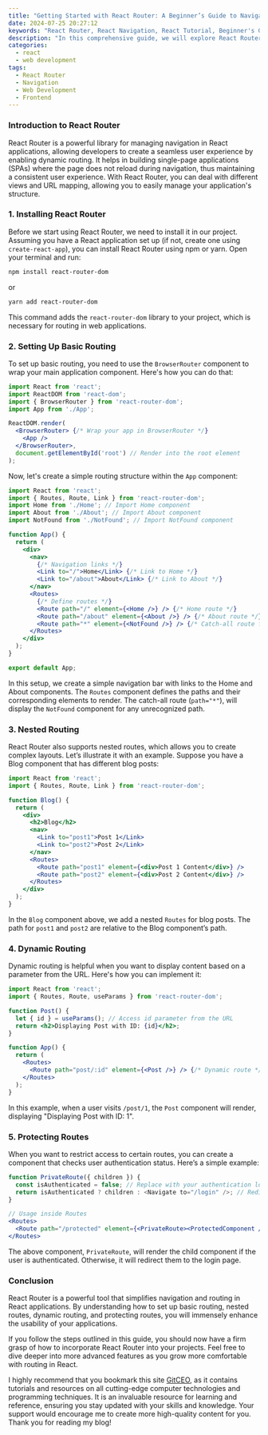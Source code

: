 ```yaml
---
title: "Getting Started with React Router: A Beginner’s Guide to Navigation"
date: 2024-07-25 20:27:12
keywords: "React Router, React Navigation, React Tutorial, Beginner's Guide to React Router, Frontend Development"
description: "In this comprehensive guide, we will explore React Router and how it enables smooth navigation in React applications. Designed for beginners, the article will unfold various concepts such as routing, nested routes, dynamic routing, and protecting routes with authentication. Each section will include detailed instructions and code snippets to facilitate your understanding of integrating React Router into your projects. By the end of this tutorial, you will have a solid grasp of using React Router, enhancing your skills in React frontend development. Let's dive into building user-friendly navigation features in a React app using React Router."
categories:
  - react
  - web development
tags:
  - React Router
  - Navigation
  - Web Development
  - Frontend
---
```


### Introduction to React Router

React Router is a powerful library for managing navigation in React applications, allowing developers to create a seamless user experience by enabling dynamic routing. It helps in building single-page applications (SPAs) where the page does not reload during navigation, thus maintaining a consistent user experience. With React Router, you can deal with different views and URL mapping, allowing you to easily manage your application's structure.

<!-- more -->

### 1. Installing React Router

Before we start using React Router, we need to install it in our project. Assuming you have a React application set up (if not, create one using `create-react-app`), you can install React Router using npm or yarn. Open your terminal and run:

```bash
npm install react-router-dom
```
or
```bash
yarn add react-router-dom
```

This command adds the `react-router-dom` library to your project, which is necessary for routing in web applications.

### 2. Setting Up Basic Routing

To set up basic routing, you need to use the `BrowserRouter` component to wrap your main application component. Here's how you can do that:

```jsx
import React from 'react';
import ReactDOM from 'react-dom';
import { BrowserRouter } from 'react-router-dom';
import App from './App';

ReactDOM.render(
  <BrowserRouter> {/* Wrap your app in BrowserRouter */}
    <App />
  </BrowserRouter>,
  document.getElementById('root') // Render into the root element
);
```

Now, let's create a simple routing structure within the `App` component:

```jsx
import React from 'react';
import { Routes, Route, Link } from 'react-router-dom';
import Home from './Home'; // Import Home component
import About from './About'; // Import About component
import NotFound from './NotFound'; // Import NotFound component

function App() {
  return (
    <div>
      <nav>
        {/* Navigation links */}
        <Link to="/">Home</Link> {/* Link to Home */}
        <Link to="/about">About</Link> {/* Link to About */}
      </nav>
      <Routes>
        {/* Define routes */}
        <Route path="/" element={<Home />} /> {/* Home route */}
        <Route path="/about" element={<About />} /> {/* About route */}
        <Route path="*" element={<NotFound />} /> {/* Catch-all route for 404 */}
      </Routes>
    </div>
  );
}

export default App;
```

In this setup, we create a simple navigation bar with links to the Home and About components. The `Routes` component defines the paths and their corresponding elements to render. The catch-all route (`path="*"`), will display the `NotFound` component for any unrecognized path.

### 3. Nested Routing

React Router also supports nested routes, which allows you to create complex layouts. Let’s illustrate it with an example. Suppose you have a Blog component that has different blog posts:

```jsx
import React from 'react';
import { Routes, Route, Link } from 'react-router-dom';

function Blog() {
  return (
    <div>
      <h2>Blog</h2>
      <nav>
        <Link to="post1">Post 1</Link>
        <Link to="post2">Post 2</Link>
      </nav>
      <Routes>
        <Route path="post1" element={<div>Post 1 Content</div>} />
        <Route path="post2" element={<div>Post 2 Content</div>} />
      </Routes>
    </div>
  );
}
```

In the `Blog` component above, we add a nested `Routes` for blog posts. The path for `post1` and `post2` are relative to the Blog component’s path.

### 4. Dynamic Routing

Dynamic routing is helpful when you want to display content based on a parameter from the URL. Here's how you can implement it:

```jsx
import React from 'react';
import { Routes, Route, useParams } from 'react-router-dom';

function Post() {
  let { id } = useParams(); // Access id parameter from the URL
  return <h2>Displaying Post with ID: {id}</h2>;
}

function App() {
  return (
    <Routes>
      <Route path="post/:id" element={<Post />} /> {/* Dynamic route */}
    </Routes>
  );
}
```

In this example, when a user visits `/post/1`, the `Post` component will render, displaying "Displaying Post with ID: 1". 

### 5. Protecting Routes

When you want to restrict access to certain routes, you can create a component that checks user authentication status. Here’s a simple example:

```jsx
function PrivateRoute({ children }) {
  const isAuthenticated = false; // Replace with your authentication logic
  return isAuthenticated ? children : <Navigate to="/login" />; // Redirect to login if not authenticated
}

// Usage inside Routes
<Routes>
  <Route path="/protected" element={<PrivateRoute><ProtectedComponent /></PrivateRoute>} />
</Routes>
```

The above component, `PrivateRoute`, will render the child component if the user is authenticated. Otherwise, it will redirect them to the login page.

### Conclusion

React Router is a powerful tool that simplifies navigation and routing in React applications. By understanding how to set up basic routing, nested routes, dynamic routing, and protecting routes, you will immensely enhance the usability of your applications. 

If you follow the steps outlined in this guide, you should now have a firm grasp of how to incorporate React Router into your projects. Feel free to dive deeper into more advanced features as you grow more comfortable with routing in React.

I highly recommend that you bookmark this site [GitCEO](https://gitceo.com), as it contains tutorials and resources on all cutting-edge computer technologies and programming techniques. It is an invaluable resource for learning and reference, ensuring you stay updated with your skills and knowledge. Your support would encourage me to create more high-quality content for you. Thank you for reading my blog!